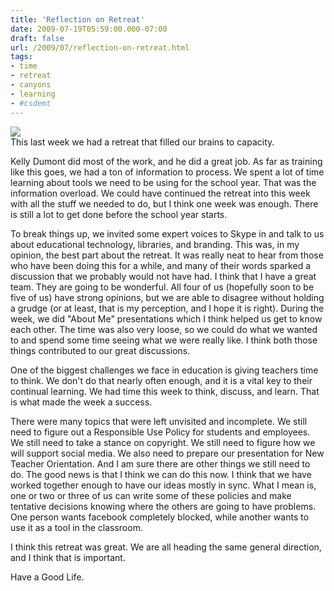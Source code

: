 ```yaml
---
title: 'Reflection on Retreat'
date: 2009-07-19T05:59:00.000-07:00
draft: false
url: /2009/07/reflection-on-retreat.html
tags: 
- time
- retreat
- canyons
- learning
- #csdemt
---
```


[![](http://1.bp.blogspot.com/_wrorMsBZYW0/SmRw6zwv5sI/AAAAAAAAA9E/SDbIytXAJIg/s400/3732843930_c3ed861f4e.jpg)](http://1.bp.blogspot.com/_wrorMsBZYW0/SmRw6zwv5sI/AAAAAAAAA9E/SDbIytXAJIg/s1600-h/3732843930_c3ed861f4e.jpg)  
This last week we had a retreat that filled our brains to capacity.  
  
Kelly Dumont did most of the work, and he did a great job. As far as training like this goes, we had a ton of information to process. We spent a lot of time learning about tools we need to be using for the school year. That was the information overload. We could have continued the retreat into this week with all the stuff we needed to do, but I think one week was enough. There is still a lot to get done before the school year starts.  
  
To break things up, we invited some expert voices to Skype in and talk to us about educational technology, libraries, and branding. This was, in my opinion, the best part about the retreat. It was really neat to hear from those who have been doing this for a while, and many of their words sparked a discussion that we probably would not have had. I think that I have a great team. They are going to be wonderful. All four of us (hopefully soon to be five of us) have strong opinions, but we are able to disagree without holding a grudge (or at least, that is my perception, and I hope it is right). During the week, we did "About Me" presentations which I think helped us get to know each other. The time was also very loose, so we could do what we wanted to and spend some time seeing what we were really like. I think both those things contributed to our great discussions.  
  
One of the biggest challenges we face in education is giving teachers time to think. We don't do that nearly often enough, and it is a vital key to their continual learning. We had time this week to think, discuss, and learn. That is what made the week a success.  
  
There were many topics that were left unvisited and incomplete. We still need to figure out a Responsible Use Policy for students and employees. We still need to take a stance on copyright. We still need to figure how we will support social media. We also need to prepare our presentation for New Teacher Orientation. And I am sure there are other things we still need to do. The good news is that I think we can do this now. I think that we have worked together enough to have our ideas mostly in sync. What I mean is, one or two or three of us can write some of these policies and make tentative decisions knowing where the others are going to have problems. One person wants facebook completely blocked, while another wants to use it as a tool in the classroom.  
  
I think this retreat was great. We are all heading the same general direction, and I think that is important.  
  
Have a Good Life.